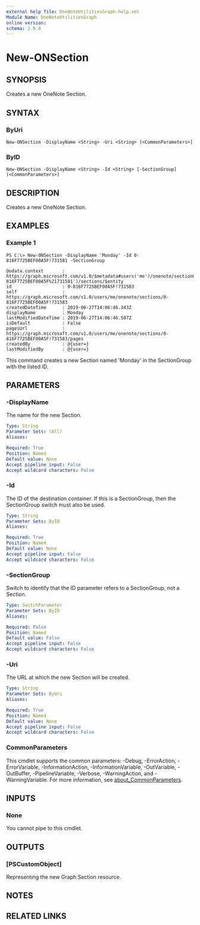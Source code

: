 ```yaml
---
external help file: OneNoteUtilitiesGraph-help.xml
Module Name: OneNoteUtilitiesGraph
online version:
schema: 2.0.0
---
```


# New-ONSection

## SYNOPSIS
Creates a new OneNote Section.

## SYNTAX

### ByUri
```
New-ONSection -DisplayName <String> -Uri <String> [<CommonParameters>]
```

### ByID
```
New-ONSection -DisplayName <String> -Id <String> [-SectionGroup] [<CommonParameters>]
```

## DESCRIPTION
Creates a new OneNote Section.

## EXAMPLES

### Example 1
```
PS C:\> New-ONSection -DisplayName 'Monday' -Id 0-816F7725BEF00A5F!731581 -SectionGroup

@odata.context       : https://graph.microsoft.com/v1.0/$metadata#users('me')/onenote/sectionGroups('0-816F7725BEF00A5F%21731581')/sections/$entity
id                   : 0-816F7725BEF00A5F!731583
self                 : https://graph.microsoft.com/v1.0/users/me/onenote/sections/0-816F7725BEF00A5F!731583
createdDateTime      : 2019-06-27T14:06:46.343Z
displayName          : Monday
lastModifiedDateTime : 2019-06-27T14:06:46.507Z
isDefault            : False
pagesUrl             : https://graph.microsoft.com/v1.0/users/me/onenote/sections/0-816F7725BEF00A5F!731583/pages
createdBy            : @{user=}
lastModifiedBy       : @{user=}
```

This command creates a new Section  named 'Monday' in the SectionGroup with the listed ID.

## PARAMETERS

### -DisplayName
The name for the new Section.

```yaml
Type: String
Parameter Sets: (All)
Aliases:

Required: True
Position: Named
Default value: None
Accept pipeline input: False
Accept wildcard characters: False
```

### -Id
The ID of the destination container.
If this is a SectionGroup, then the SectionGroup switch must also be used.

```yaml
Type: String
Parameter Sets: ByID
Aliases:

Required: True
Position: Named
Default value: None
Accept pipeline input: False
Accept wildcard characters: False
```

### -SectionGroup
Switch to identify that the ID parameter refers to a SectionGroup, not a Section.

```yaml
Type: SwitchParameter
Parameter Sets: ByID
Aliases:

Required: False
Position: Named
Default value: False
Accept pipeline input: False
Accept wildcard characters: False
```

### -Uri
The URL at which the new Section will be created.

```yaml
Type: String
Parameter Sets: ByUri
Aliases:

Required: True
Position: Named
Default value: None
Accept pipeline input: False
Accept wildcard characters: False
```

### CommonParameters
This cmdlet supports the common parameters: -Debug, -ErrorAction, -ErrorVariable, -InformationAction, -InformationVariable, -OutVariable, -OutBuffer, -PipelineVariable, -Verbose, -WarningAction, and -WarningVariable. For more information, see [about_CommonParameters](http://go.microsoft.com/fwlink/?LinkID=113216).

## INPUTS

### None
You cannot pipe to this cmdlet.

## OUTPUTS

### [PSCustomObject]
Representing the new Graph Section resource.

## NOTES

## RELATED LINKS
